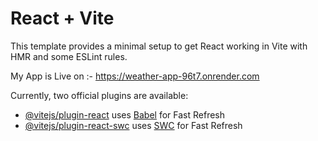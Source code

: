# React + Vite

This template provides a minimal setup to get React working in Vite with HMR and some ESLint rules.



My App is Live on :-       https://weather-app-96t7.onrender.com



Currently, two official plugins are available:

- [@vitejs/plugin-react](https://github.com/vitejs/vite-plugin-react/blob/main/packages/plugin-react/README.md) uses [Babel](https://babeljs.io/) for Fast Refresh
- [@vitejs/plugin-react-swc](https://github.com/vitejs/vite-plugin-react-swc) uses [SWC](https://swc.rs/) for Fast Refresh
